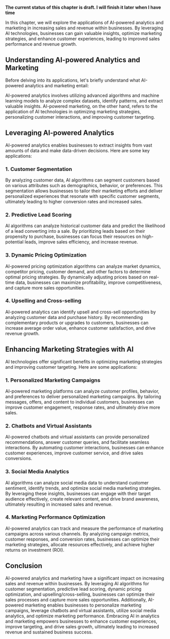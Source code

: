 **The current status of this chapter is draft. I will finish it later when I have time**

In this chapter, we will explore the applications of AI-powered analytics and marketing in increasing sales and revenue within businesses. By leveraging AI technologies, businesses can gain valuable insights, optimize marketing strategies, and enhance customer experiences, leading to improved sales performance and revenue growth.

Understanding AI-powered Analytics and Marketing
------------------------------------------------

Before delving into its applications, let's briefly understand what AI-powered analytics and marketing entail:

AI-powered analytics involves utilizing advanced algorithms and machine learning models to analyze complex datasets, identify patterns, and extract valuable insights. AI-powered marketing, on the other hand, refers to the application of AI technologies in optimizing marketing strategies, personalizing customer interactions, and improving customer targeting.

Leveraging AI-powered Analytics
-------------------------------

AI-powered analytics enables businesses to extract insights from vast amounts of data and make data-driven decisions. Here are some key applications:

### 1. **Customer Segmentation**

By analyzing customer data, AI algorithms can segment customers based on various attributes such as demographics, behavior, or preferences. This segmentation allows businesses to tailor their marketing efforts and deliver personalized experiences that resonate with specific customer segments, ultimately leading to higher conversion rates and increased sales.

### 2. **Predictive Lead Scoring**

AI algorithms can analyze historical customer data and predict the likelihood of a lead converting into a sale. By prioritizing leads based on their propensity to purchase, businesses can focus their resources on high-potential leads, improve sales efficiency, and increase revenue.

### 3. **Dynamic Pricing Optimization**

AI-powered pricing optimization algorithms can analyze market dynamics, competitor pricing, customer demand, and other factors to determine optimal pricing strategies. By dynamically adjusting prices based on real-time data, businesses can maximize profitability, improve competitiveness, and capture more sales opportunities.

### 4. **Upselling and Cross-selling**

AI-powered analytics can identify upsell and cross-sell opportunities by analyzing customer data and purchase history. By recommending complementary products or upgrades to customers, businesses can increase average order value, enhance customer satisfaction, and drive revenue growth.

Enhancing Marketing Strategies with AI
--------------------------------------

AI technologies offer significant benefits in optimizing marketing strategies and improving customer targeting. Here are some applications:

### 1. **Personalized Marketing Campaigns**

AI-powered marketing platforms can analyze customer profiles, behavior, and preferences to deliver personalized marketing campaigns. By tailoring messages, offers, and content to individual customers, businesses can improve customer engagement, response rates, and ultimately drive more sales.

### 2. **Chatbots and Virtual Assistants**

AI-powered chatbots and virtual assistants can provide personalized recommendations, answer customer queries, and facilitate seamless interactions. By automating customer interactions, businesses can enhance customer experiences, improve customer service, and drive sales conversions.

### 3. **Social Media Analytics**

AI algorithms can analyze social media data to understand customer sentiment, identify trends, and optimize social media marketing strategies. By leveraging these insights, businesses can engage with their target audience effectively, create relevant content, and drive brand awareness, ultimately resulting in increased sales and revenue.

### 4. **Marketing Performance Optimization**

AI-powered analytics can track and measure the performance of marketing campaigns across various channels. By analyzing campaign metrics, customer responses, and conversion rates, businesses can optimize their marketing strategies, allocate resources effectively, and achieve higher returns on investment (ROI).

Conclusion
----------

AI-powered analytics and marketing have a significant impact on increasing sales and revenue within businesses. By leveraging AI algorithms for customer segmentation, predictive lead scoring, dynamic pricing optimization, and upselling/cross-selling, businesses can optimize their sales processes and capture more sales opportunities. Additionally, AI-powered marketing enables businesses to personalize marketing campaigns, leverage chatbots and virtual assistants, utilize social media analytics, and optimize marketing performance. Embracing AI in analytics and marketing empowers businesses to enhance customer experiences, improve targeting, and drive sales growth, ultimately leading to increased revenue and sustained business success.
